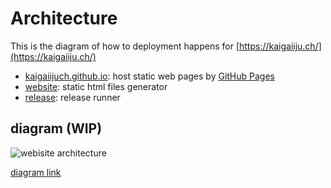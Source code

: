 # Architecture

This is the diagram of how to deployment happens for [https://kaigaiiju.ch/](https://kaigaiiju.ch/)

 * [kaigaiijuch.github.io](https://github.com/kaigaiijuch/kaigaiijuch.github.io): host static web pages by [GitHub Pages](https://pages.github.com/)
 * [website](https://github.com/kaigaiijuch/website): static html files generator
 * [release](https://github.com/kaigaiijuch/release): release runner

## diagram (WIP)

![webisite architecture](https://github.com/kaigaiijuch/website-architecture/assets/620884/b2cf84e5-bf7b-4737-9819-d2d51fdffe6d)

[diagram link](https://lucid.app/lucidchart/7ff03351-940c-467e-a52b-74c6803e072f/edit?viewport_loc=-1324%2C-477%2C2671%2C1542%2C0_0&invitationId=inv_101f6f10-f42a-4695-b697-80b771d81161)
